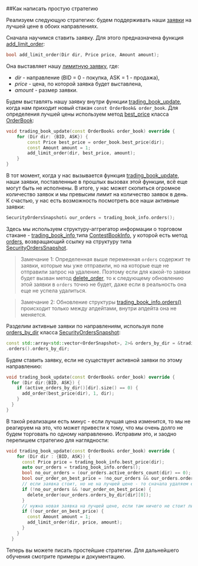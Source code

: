 ##Как написать простую стратегию

Реализуем следующую стратегию: будем поддерживать наши [заявки](../terms.md#order) на лучшей цене в обоих направлениях. 

Сначала научимся ставить заявку. Для этого предназначена функция [add_limit_order](../api/ParticipantStrategy.md#add_limit_order):
```c++
bool add_limit_order(Dir dir, Price price, Amount amount);
```
Она выставляет нашу [лимитную заявку](../terms.md#limit_order), где:
- *dir* - направление (BID = 0 - покупка, ASK = 1 - продажа),
- *price* - цена, по которой заявка будет выставлена,
- *amount* - размер заявки.

Будем выставлять нашу заявку внутри функции [trading_book_update](../api/ParticipantStrategy.md#trading_book_update), когда нам приходит новый стакан `const OrderBook& order_book`. Для определения лучшей цены используем метод [best_price](../api/OrderBook.md#best_price) класса [OrderBook](../api/OrderBook.md):
```cpp
void trading_book_update(const OrderBook& order_book) override {
	for (Dir dir: {BID, ASK}) {
	    const Price best_price = order_book.best_price(dir);
	    const Amount amount = 1;
		add_limit_order(dir, best_price, amount);
	}
}
```

В тот момент, когда у нас вызывается функция [trading_book_update](../api/ParticipantStrategy.md#trading_book_update), наши заявки, поставленные в прошлых вызовах этой функции, всё еще могут быть не исполнены. В итоге, у нас может скопиться огромное количество заявок и мы превысим лимит на количество заявок в день. К счастью, у нас есть возможность посмотреть все наши активные заявки: 
```cpp
SecurityOrdersSnapshot& our_orders = trading_book_info.orders();
```

Здесь мы используем структуру-аггрегатор информации о торговом стакане - [trading_book_info
](../api/ParticipantStrategy.md#trading_book_info
) типа [ContestBookInfo](../api/ContestBookInfo.md), у которой есть метод [orders](../api/ContestBookInfo.mв#orders), возвращающий ссылку на структуру типа [SecurityOrdersSnapshot](../api/SecurityOrdersSnapshot.md#).


> Замечание 1: Определенная выше переменная `orders` содержит те заявки, которые мы уже отправили, но на которые еще не отправили запрос на удаление. Поэтому если для какой-то заявки будет вызван метод [delete_order](../api/ParticipantStrategy.md#delete_order), то к следующему обновлению этой заявки в `orders` точно не будет, даже если в реальность она еще не успела удалиться. 

> Замечание 2: Обновление структуры [trading_book_info.orders()](../api/ContestBookInfo.md#orders) происходит только между апдейтами, внутри апдейта она не меняется.

Разделим активные заявки по направлениям, используя поле [orders_by_dir](../api/SecurityOrdersSnapshot.md#orders_by_dir) класса [SecurityOrdersSnapshot](../../api/SecurityOrdersSnapshot.md#):

```cpp
const std::array<std::vector<OrderSnapshot>, 2>& orders_by_dir = &trading_book_info
.orders().orders_by_dir;
```

Будем ставить заявку, если не существует активной заявки по этому направлению:

```cpp
void trading_book_update(const OrderBook& order_book) override {
  for (Dir dir:{BID, ASK}) {
    if (active_orders_by_dir()[dir].size() == 0) {
      add_order(best_price(dir), 1, dir);
    }
  }
}
```

В такой реализации есть минус - если лучшая цена изменится, то мы не реагируем на это, что может привести к тому, что мы очень долго не будем торговать по одному направлению. Исправим это, и заодно перепишем стратегию для наглядности:

```cpp
void trading_book_update(const OrderBook& order_book) override {
    for (Dir dir : {BID, ASK}) {
      const Price price = trading_book_info.best_price(dir);
      auto our_orders = trading_book_info.orders();
      bool no_our_orders = (our_orders.active_orders_count(dir) == 0);
      bool our_order_on_best_price = !no_our_orders && our_orders.orders_by_dir[dir][0]->price == price;
      // если заявка стоит, но не на лучшей цене - то сначала удаляем ее
      if (!no_our_orders && !our_order_on_best_price) {
        delete_order(our_orders.orders_by_dir[dir][0]);
      }
      // нужна новая заявка на лучшей цене, если там ничего не стоит либо
      if (!our_order_on_best_price) {
        const Amount amount = 1;
        add_limit_order(dir, price, amount);
      }
    }
  }
```

 Теперь вы можете писать простейшие стратегии. Для дальнейшего обучения смотрите примеры и документацию. 